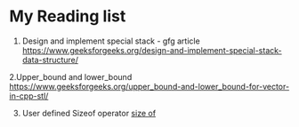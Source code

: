 # My Reading list

1. Design and implement special stack - gfg article
https://www.geeksforgeeks.org/design-and-implement-special-stack-data-structure/

2.Upper_bound and lower_bound
https://www.geeksforgeeks.org/upper_bound-and-lower_bound-for-vector-in-cpp-stl/

3. User defined Sizeof operator
[size of](https://www.geeksforgeeks.org/how-to-find-size-of-array-in-cc-without-using-sizeof-operator/)
